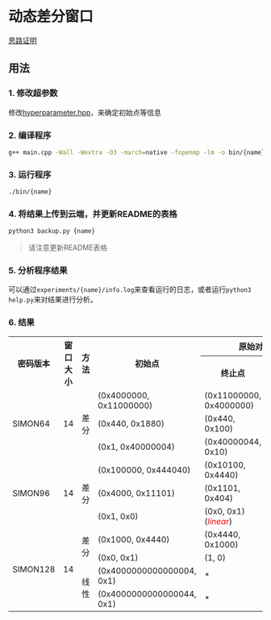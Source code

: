 # 动态差分窗口

[思路证明](https://ia9zk56a6c.feishu.cn/docs/doccnndtjyX7nHOSvjqdzRbc9rh)

## 用法

### 1. 修改超参数
修改[hyperparameter.hpp](./src/hyperparameter.hpp)，来确定初始点等信息

### 2. 编译程序
```bash
g++ main.cpp -Wall -Wextra -O3 -march=native -fopenmp -lm -o bin/{name}
```

### 3. 运行程序

```bash
./bin/{name}
```

### 4. 将结果上传到云端，并更新README的表格
```bash
python3 backup.py {name}
```
> 请注意更新README表格

### 5. 分析程序结果

可以通过`experiments/{name}/info.log`来查看运行的日志，或者运行`python3 help.py`来对结果进行分析。

### 6. 结果

<table>
	<tr>
	    <th rowspan="2" style="text-align: center;">密码版本</th>
        <th rowspan="2" style="text-align: center;">窗口大小</th>
        <th rowspan="2" style="text-align: center;">方法</th>
        <th rowspan="2" style="text-align: center;">初始点</th>
	    <th colspan="3" style="text-align: center;">原始对比实验</th>
	    <th colspan="3" style="text-align: center;">本文实验</th>
	</tr>
    <tr>
        <th style="text-align: center;">终止点</th>
        <th style="text-align: center;">概率</th>
        <th style="text-align: center;">轮数</th>
        <th style="text-align: center;">终止点</th>
        <th style="text-align: center;">概率</th>
        <th style="text-align: center;">轮数</th>
    </tr>
    <!-- SIMON64 -->
    <tr>
	    <td rowspan="3">SIMON64</td>
	    <td rowspan="3">14</td>
	    <td rowspan="3">差分</td>
	    <td>(0x4000000, 0x11000000)</td> <td>(0x11000000, 0x4000000)</td> <td>-57.57</td> <td>21</td> <td>(0x11000001, 0x40000000)</td> <td>-60.44</td> <td>23</td>
	</tr>
    <tr>
	    <td>(0x440, 0x1880)</td> <td>(0x440, 0x100)</td> <td>-61.32</td> <td>22</td> <td>(0x4440, 0x1000)</td> <td>-63.74</td> <td>24</td>
	</tr>
    <tr>
	    <td>(0x1, 0x40000004)</td> <td>(0x40000044, 0x10)</td> <td>-61.93</td> <td>23</td> <td>(0x40000044, 0x10)</td> <td>-60.44</td> <td>23</td>
	</tr>
    <!-- SIMON96 -->
    <tr>
	    <td rowspan="3">SIMON96</td>
	    <td rowspan="3">14</td>
	    <td rowspan="3">差分</td>
	    <td>(0x100000, 0x444040)</td> <td>(0x10100, 0x4440)</td> <td>-92.2</td> <td>30</td> <td>(0x100000, 0x44040)</td> <td>-94.00</td> <td>32</td>
	</tr>
    <tr>
	    <td>(0x4000, 0x11101)</td> <td>(0x1101, 0x404)</td> <td>-95.34</td> <td>31</td> <td>(0x4000, 0x1101)</td> <td>-94.00</td> <td>32</td>
	</tr>
    <tr>
	    <td>(0x1, 0x0)</td> <td>(0x0, 0x1)(<i style="color: red;">linear</i>)</td> <td>*</td> <td>33</td> <td>(0x1, 0)</td> <td>-95.20</td> <td>32</td>
	</tr>
    <!-- SIMON128 -->
    <tr>
	    <td rowspan="4">SIMON128</td>
	    <td rowspan="4">14</td>
	    <td rowspan="2">差分</td>
	    <td>(0x1000, 0x4440)</td> <td>(0x4440, 0x1000)</td> <td>-124.6</td> <td>41</td> <td>(0x100000,0x44040)</td> <td>-126.66</td> <td>44</td>
	</tr>
    <tr>
	    <td>(0x0, 0x1)</td> <td>(1, 0)</td> <td>-124.22</td> <td>41</td> <td>(0x40404,0x11101)</td> <td>-126.66</td> <td>42</td>
	</tr>
    <tr>
	    <td rowspan="2">线性</td>
	    <td>(0x4000000000000004, 0x1)</td> <td>*</td> <td>*</td> <td>*</td> <td>(0x444000000000004, 0x101000000000001)</td> <td>-126.57</td> <td>44</td>
	</tr>
    <tr>
	    <td>(0x4000000000000044, 0x1)</td> <td>*</td> <td>*</td> <td>*</td> <td>(0x100000000000000, 0x4440000000000040)</td> <td>-124.95</td> <td>45</td>
	</tr>
</table>
